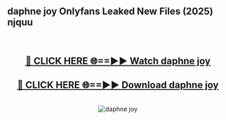 <h2>daphne joy Onlyfans Leaked New Files (2025) njquu</h2>
<br>
<div align="center">
<h2><a href="https://mediafiles.top/daphne_joy&ref=git" rel="nofollow">🔴 CLICK HERE 🌐==►► Watch daphne joy</a></h2>
<h2><a href="https://mediafiles.top/daphne_joy&ref=git" rel="nofollow">🔴 CLICK HERE 🌐==►► Download daphne joy</a></h2>
<br>
<a href="https://mediafiles.top/daphne_joy&ref=git" rel="nofollow" data-target="animated-image.originalLink"><img src="https://i.ibb.co.com/xMMVF88/686577567.gif" alt="daphne joy" style="max-width: 100%; display: inline-block;" data-target="animated-image.originalImage"></a>
</div>
<br>
<br>